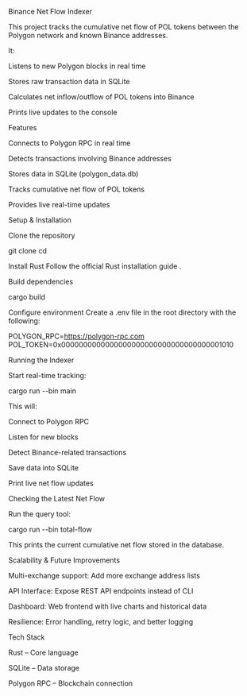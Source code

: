 Binance Net Flow Indexer

This project tracks the cumulative net flow of POL tokens between the Polygon network and known Binance addresses.

It:

Listens to new Polygon blocks in real time

Stores raw transaction data in SQLite

Calculates net inflow/outflow of POL tokens into Binance

Prints live updates to the console

Features

Connects to Polygon RPC in real time

Detects transactions involving Binance addresses

Stores data in SQLite (polygon_data.db)

Tracks cumulative net flow of POL tokens

Provides live real-time updates

Setup & Installation

Clone the repository

git clone <your-repo-url>
cd <repo-name>


Install Rust
Follow the official Rust installation guide
.

Build dependencies

cargo build


Configure environment
Create a .env file in the root directory with the following:

POLYGON_RPC=https://polygon-rpc.com
POL_TOKEN=0x0000000000000000000000000000000000001010

Running the Indexer

Start real-time tracking:

cargo run --bin main


This will:

Connect to Polygon RPC

Listen for new blocks

Detect Binance-related transactions

Save data into SQLite

Print live net flow updates

Checking the Latest Net Flow

Run the query tool:

cargo run --bin total-flow


This prints the current cumulative net flow stored in the database.

Scalability & Future Improvements

Multi-exchange support: Add more exchange address lists

API Interface: Expose REST API endpoints instead of CLI

Dashboard: Web frontend with live charts and historical data

Resilience: Error handling, retry logic, and better logging

Tech Stack

Rust – Core language

SQLite – Data storage

Polygon RPC – Blockchain connection
